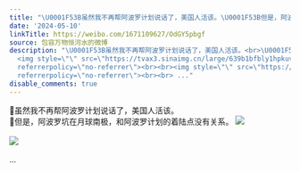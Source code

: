 ```yaml
---
title: "\U0001F53B虽然我不再帮阿波罗计划说话了，美国人活该。\U0001F53B但是，阿波罗坑在月球南极，和阿波罗计划的着陆点没有关系。 [图片][图片]"
date: '2024-05-10'
linkTitle: https://weibo.com/1671109627/OdGY5pbgf
source: 包容万物恒河水的微博
description: "\U0001F53B虽然我不再帮阿波罗计划说话了，美国人活该。<br>\U0001F53B但是，阿波罗坑在月球南极，和阿波罗计划的着陆点没有关系。
  <img style=\"\" src=\"https://tvax3.sinaimg.cn/large/639b1bfbly1hpkuv3cnkcj21jk1dsn9b.jpg\"
  referrerpolicy=\"no-referrer\"><br><br><img style=\"\" src=\"https://tvax4.sinaimg.cn/large/639b1bfbly1hpkv5ahpztj21h91051ky.jpg\"
  referrerpolicy=\"no-referrer\"><br><br> ..."
disable_comments: true
---
```

🔻虽然我不再帮阿波罗计划说话了，美国人活该。<br>🔻但是，阿波罗坑在月球南极，和阿波罗计划的着陆点没有关系。 <img style="" src="https://tvax3.sinaimg.cn/large/639b1bfbly1hpkuv3cnkcj21jk1dsn9b.jpg" referrerpolicy="no-referrer"><br><br><img style="" src="https://tvax4.sinaimg.cn/large/639b1bfbly1hpkv5ahpztj21h91051ky.jpg" referrerpolicy="no-referrer"><br><br> ...